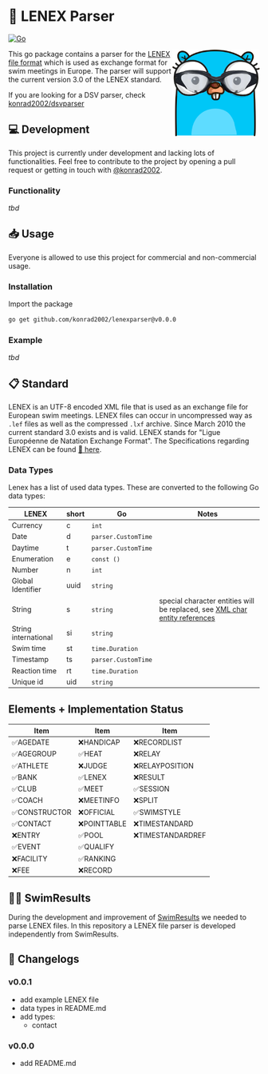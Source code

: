 # 📝 LENEX Parser

[![Go](https://github.com/konrad2002/lenexparser/actions/workflows/go.yml/badge.svg)](https://github.com/konrad2002/lenexparser/actions/workflows/go.yml)

<img src="lenexparser.png" align="right" alt="dsvparser logo" width="175">

This go package contains a parser for the [LENEX file format](https://www.wikiwand.com/de/Lenex) which is used as exchange format for swim meetings in Europe. The parser will support the current version 3.0 of the LENEX standard.

If you are looking for a DSV parser, check [konrad2002/dsvparser](https://github.com/konrad2002/dsvparser)

## 💻 Development

This project is currently under development and lacking lots of functionalities.
Feel free to contribute to the project by opening a pull request or getting in touch with [@konrad2002](https://weiss-konrad.de).

### Functionality

*tbd*

## 📥 Usage

Everyone is allowed to use this project for commercial and non-commercial usage.

### Installation

Import the package

```sh
go get github.com/konrad2002/lenexparser@v0.0.0
```

### Example

*tbd*

## 📋 Standard

LENEX is an UTF-8 encoded XML file that is used as an exchange file for European swim meetings. LENEX files can occur in uncompressed way as `.lef` files as well as the compressed `.lxf` archive. Since March 2010 the current standard 3.0 exists and is valid. LENEX stands for "Ligue Européenne de Natation Exchange Format". The Specifications regarding LENEX can be found [🔗 here](https://wiki.swimrankings.net/index.php/swimrankings:Lenex).

### Data Types

Lenex has a list of used data types. These are converted to the following Go data types:

| LENEX                | short | Go              | Notes                                                                                                                                            |
|----------------------|-------|-----------------|--------------------------------------------------------------------------------------------------------------------------------------------------|
| Currency             | c     | `int`           |                                                                                                                                                  |
| Date                 | d     | `parser.CustomTime`     |                                                                                                                                                  |
| Daytime              | t     | `parser.CustomTime`     |                                                                                                                                                  |
| Enumeration          | e     | `const ()`      |                                                                                                                                                  |
| Number               | n     | `int`           |                                                                                                                                                  |
| Global Identifier    | uuid  | `string`        |                                                                                                                                                  |
| String               | s     | `string`        | special character entities will be replaced, see [XML char entity references](https://www.wikiwand.com/en/XML_entity?mobile-app=true&theme=dark) |
| String international | si    | `string`        |                                                                                                                                                  |
| Swim time            | st    | `time.Duration` |                                                                                                                                                  |
| Timestamp            | ts    | `parser.CustomTime`     |                                                                                                                                                  |
| Reaction time        | rt    | `time.Duration` |                                                                                                                                                  |
| Unique id            | uid   | `string`        |                                                                                                                                                  |

## Elements + Implementation Status

| Item         | Item        | Item             |
|--------------|-------------|------------------|
| ✅AGEDATE     | ❌HANDICAP   | ❌RECORDLIST      |
| ✅AGEGROUP    | ✅HEAT       | ❌RELAY           |
| ✅ATHLETE     | ❌JUDGE      | ❌RELAYPOSITION   |
| ✅BANK        | ✅LENEX      | ❌RESULT          |
| ✅CLUB        | ✅MEET       | ✅SESSION         |
| ✅COACH       | ❌MEETINFO   | ❌SPLIT           |
| ✅CONSTRUCTOR | ❌OFFICIAL   | ✅SWIMSTYLE       |
| ✅CONTACT     | ❌POINTTABLE | ❌TIMESTANDARD    |
| ❌ENTRY       | ✅POOL       | ❌TIMESTANDARDREF |
| ✅EVENT       | ✅QUALIFY    |                  |
| ❌FACILITY    | ✅RANKING    |                  |
| ❌FEE         | ❌RECORD     |                  |



## 🏊‍♀️ SwimResults

During the development and improvement of [SwimResults](https://swimresults.de) we needed to parse LENEX files. In this repository a LENEX file parser is developed independently from SwimResults.

## 📄 Changelogs

### v0.0.1

- add example LENEX file
- data types in README.md
- add types:
  - contact

### v0.0.0

- add README.md
